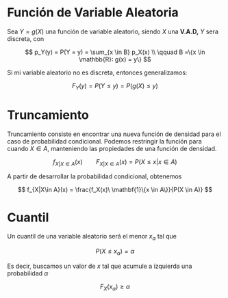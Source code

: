 # Función de Variable Aleatoria

Sea $Y = g(X)$ una función de variable aleatorio, siendo $X$ una **V.A.D,** $Y$ sera discreta, con

$$
p_Y(y) = P(Y = y) = \sum_{x \in B} p_X(x) \\
\qquad  B =\{x \in \mathbb{R}: g(x) = y\}
$$

Si mi variable aleatorio no es discreta, entonces generalizamos:

$$
F_Y(y) = P(Y \leq y) = P(g(X) \leq y)
$$

# Truncamiento

Truncamiento consiste en encontrar una nueva función de densidad para el caso de probabilidad condicional. Podemos restringir la función para cuando $X\in A$, manteniendo las propiedades de una función de densidad.

$$
f_{X|X\in A}(x) \qquad F_{X|X\in A}(x) = P(X \leq x | x \in A)
$$

A partir de desarrollar la probabilidad condicional, obtenemos

$$
f_{X|X\in A}(x) = \frac{f_X(x)\ \mathbf{1}\{x \in A\}}{P(X \in A)}
$$

# Cuantil

Un cuantil de una variable aleatorio será el menor $x_\alpha$ tal que

$$
P(X \leq x_\alpha) = \alpha
$$

Es decir, buscamos un valor de $x$ tal que acumule a izquierda una probabilidad $\alpha$

$$
F_X(x_\alpha) \geq \alpha
$$